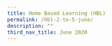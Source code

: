 ```yaml
---
title: Home Based Learning (HBL)
permalink: /hbl-2-to-5-june/
description: ""
third_nav_title: June 2020
---
```

